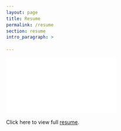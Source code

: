 ```yaml
---
layout: page
title: Resume
permalink: /resume
section: resume
intro_paragraph: >

---
```

![Resume1](assets/img/uploads/Post-Grad-Gen-Resume1.pdf)

<html>
  <head>
    <title>Title of the document</title>
  </head>
  <body>
    <p>Click here to view full <a href="assets/img/uploads/JordanWilsonSeniorResume-2.pdf">resume</a>.</p>
  </body>
</html>

